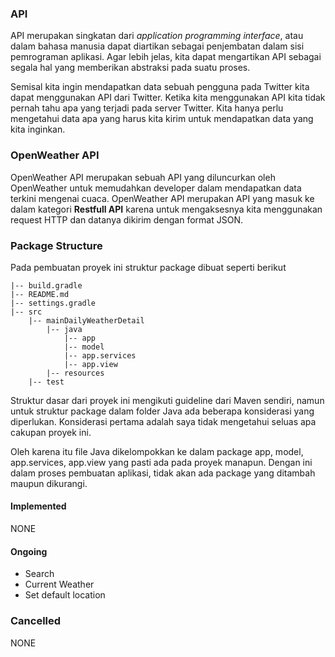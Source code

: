 ### API

API merupakan singkatan dari _application programming interface_, atau dalam bahasa manusia dapat diartikan sebagai penjembatan dalam sisi pemrograman aplikasi. Agar lebih jelas, kita dapat mengartikan API sebagai segala hal yang memberikan abstraksi pada suatu proses. 

Semisal kita ingin mendapatkan data sebuah pengguna pada Twitter kita dapat menggunakan API dari Twitter. Ketika kita menggunakan API kita tidak pernah tahu apa yang terjadi pada server Twitter. Kita hanya perlu mengetahui data apa yang harus kita kirim untuk mendapatkan data yang kita inginkan.

### OpenWeather API

OpenWeather API merupakan sebuah API yang diluncurkan oleh OpenWeather untuk memudahkan developer dalam mendapatkan data terkini mengenai cuaca. OpenWeather API merupakan API yang masuk ke dalam kategori **Restfull API** karena untuk mengaksesnya kita menggunakan request HTTP dan datanya dikirim dengan format JSON.

### Package Structure

Pada pembuatan proyek ini struktur package dibuat seperti berikut

```
|-- build.gradle
|-- README.md
|-- settings.gradle
|-- src
    |-- mainDailyWeatherDetail
        |-- java
            |-- app
            |-- model
            |-- app.services
            |-- app.view
        |-- resources
    |-- test 
```

Struktur dasar dari proyek ini mengikuti guideline dari Maven sendiri, namun untuk struktur package dalam folder Java ada beberapa konsiderasi yang diperlukan. Konsiderasi pertama adalah saya tidak mengetahui seluas apa cakupan proyek ini.

Oleh karena itu file Java dikelompokkan ke dalam package app, model, app.services, app.view yang pasti ada pada proyek manapun. Dengan ini dalam proses pembuatan aplikasi, tidak akan ada package yang ditambah maupun dikurangi.

#### Implemented
NONE
#### Ongoing
* Search
* Current Weather
* Set default location
### Cancelled
NONE
